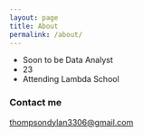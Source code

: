 ```yaml
---
layout: page
title: About
permalink: /about/
---
```


* Soon to be Data Analyst
* 23
* Attending Lambda School

### Contact me

[thompsondylan3306@gmail.com](mailto:thompsondylan3306@gmail.com)

